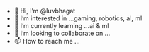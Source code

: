 - 👋 Hi, I’m @luvbhagat
- 👀 I’m interested in ...gaming, robotics, al, ml 
- 🌱 I’m currently learning ...ai & ml 
- 💞️ I’m looking to collaborate on ...
- 📫 How to reach me ...

<!---
luvbhagat/luvbhagat is a ✨ special ✨ repository because its `README.md` (this file) appears on your GitHub profile.
You can click the Preview link to take a look at your changes.
--->
